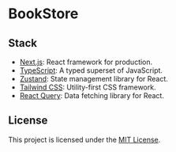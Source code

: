 # BookStore


## Stack

- [Next.js](https://nextjs.org/): React framework for production.
- [TypeScript](https://www.typescriptlang.org/): A typed superset of JavaScript.
- [Zustand](https://github.com/pmndrs/zustand): State management library for React.
- [Tailwind CSS](https://tailwindcss.com/): Utility-first CSS framework.
- [React Query](https://react-query.tanstack.com/): Data fetching library for React.

## License

This project is licensed under the [MIT License](LICENSE).
